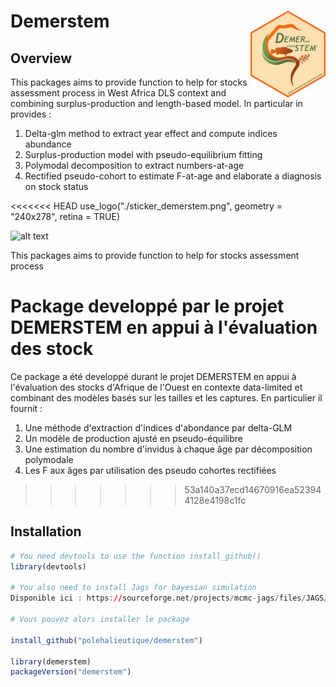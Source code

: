 # Demerstem <img src="sticker_demerstem.png" alt="drawing" width="120" align="right"/></img>


## Overview

This packages aims to provide function to help for stocks assessment process in West Africa DLS context and combining surplus-production and length-based model.
In particular in provides : 
1. Delta-glm method to extract year effect and compute indices abundance
2. Surplus-production model with pseudo-equilibrium fitting
3. Polymodal decomposition to extract numbers-at-age
4. Rectified pseudo-cohort to estimate F-at-age and elaborate a diagnosis on stock status 

<<<<<<< HEAD
use_logo("./sticker_demerstem.png", geometry = "240x278", retina = TRUE)

![alt text](https://github.com/polehalieutique/demerstem/sticker_demerstem.jpg?raw=true)

This packages aims to provide function to help for stocks assessment process

Package developpé par le projet DEMERSTEM en appui à l'évaluation des stock
=======
Ce package a été developpé durant le projet DEMERSTEM en appui à l'évaluation des stocks d'Afrique de l'Ouest en contexte data-limited et combinant des modèles basés sur les tailles et les captures. 
En particulier il fournit : 
1. Une méthode d'extraction d'indices d'abondance par delta-GLM
2. Un modèle de production ajusté en pseudo-équilibre
3. Une estimation du nombre d'invidus à chaque âge par décomposition polymodale
4. Les F aux âges par utilisation des pseudo cohortes rectifiées
>>>>>>> 53a140a37ecd14670916ea523944128e4198c1fc

## Installation

```r
# You need devtools to use the function install_github()
library(devtools)

# You also need to install Jags for bayesian simulation
Disponible ici : https://sourceforge.net/projects/mcmc-jags/files/JAGS/4.x/Windows/

# Vous pouvez alors installer le package 

install_github("polehalieutique/demerstem")

library(demerstem)
packageVersion("demerstem")
```
